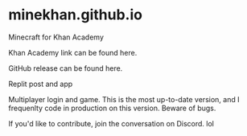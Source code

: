 # minekhan.github.io
Minecraft for Khan Academy

Khan Academy link can be found here.

GitHub release can be found here.

Replit post and app

Multiplayer login and game. This is the most up-to-date version, and I frequenlty code in production on this version. Beware of bugs.

If you'd like to contribute, join the conversation on Discord. lol
